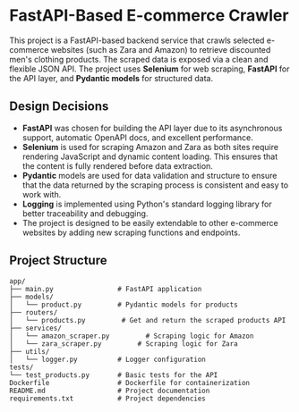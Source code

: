 # FastAPI-Based E-commerce Crawler

This project is a FastAPI-based backend service that crawls selected e-commerce websites (such as Zara and Amazon) to retrieve discounted men's clothing products. The scraped data is exposed via a clean and flexible JSON API. The project uses **Selenium** for web scraping, **FastAPI** for the API layer, and **Pydantic models** for structured data.

## Design Decisions

- **FastAPI** was chosen for building the API layer due to its asynchronous support, automatic OpenAPI docs, and excellent performance.
- **Selenium** is used for scraping Amazon and Zara as both sites require rendering JavaScript and dynamic content loading. This ensures that the content is fully rendered before data extraction.
- **Pydantic** models are used for data validation and structure to ensure that the data returned by the scraping process is consistent and easy to work with.
- **Logging** is implemented using Python's standard logging library for better traceability and debugging.
- The project is designed to be easily extendable to other e-commerce websites by adding new scraping functions and endpoints.

## Project Structure

```plaintext
app/
├── main.py                # FastAPI application
├── models/                
│   └── product.py         # Pydantic models for products
├── routers/                
│   └── products.py         # Get and return the scraped products API
├── services/
│   └── amazon_scraper.py         # Scraping logic for Amazon
│   └── zara_scraper.py         # Scraping logic for Zara
├── utils/
│   └── logger.py          # Logger configuration
tests/
└── test_products.py       # Basic tests for the API
Dockerfile                 # Dockerfile for containerization
README.md                  # Project documentation
requirements.txt           # Project dependencies
```

